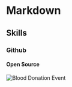 # Markdown
## Skills
### Github
#### Open Source

![Blood Donation Event](https://example.com/blood-donation-event.jpg)

